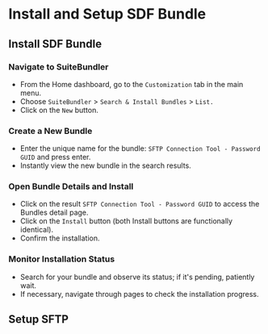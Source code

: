 # Install and Setup SDF Bundle

## Install SDF Bundle
### Navigate to SuiteBundler
   - From the Home dashboard, go to the `Customization` tab in the main menu.
   - Choose `SuiteBundler` > `Search & Install Bundles` > `List.`
   - Click on the `New` button.

### Create a New Bundle
   - Enter the unique name for the bundle: `SFTP Connection Tool - Password GUID` and press enter.
   - Instantly view the new bundle in the search results.

### Open Bundle Details and Install
   - Click on the result `SFTP Connection Tool - Password GUID` to access the Bundles detail page.
   - Click on the `Install` button (both Install buttons are functionally identical).
   - Confirm the installation.

### Monitor Installation Status
   - Search for your bundle and observe its status; if it's pending, patiently wait.
   - If necessary, navigate through pages to check the installation progress.

## Setup SFTP